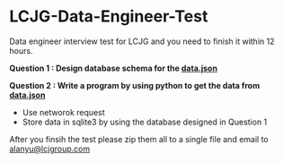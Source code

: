 # LCJG-Data-Engineer-Test
Data engineer interview test for LCJG and you need to finish it within 12 hours.

**Question 1 : Design database schema for the [data.json](https://raw.githubusercontent.com/ayking/LCJG-Data-Engineer-Test/master/data.json)**

**Question 2 : Write a program by using python to get the data from [data.json](https://raw.githubusercontent.com/ayking/LCJG-Data-Engineer-Test/master/data.json)**
  - Use networok request
  - Store data in sqlite3 by using the database designed in Question 1



After you finsih the test please zip them all to a single file and email to alanyu@lcjgroup.com
